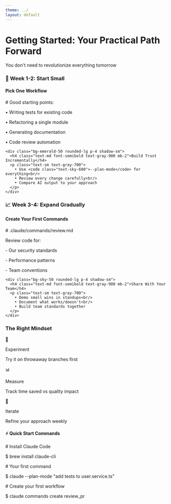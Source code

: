 ```yaml
---
theme: ../
layout: default
---
```


# Getting Started: Your Practical Path Forward

<div class="mb-6">
  <p class="text-xl text-gray-600 text-center">You don't need to revolutionize everything tomorrow</p>
</div>

<div class="grid grid-cols-2 gap-8">

<!-- Week 1-2 -->
<div>
  <h3 class="text-lg font-bold text-emerald-600 mb-4">🌱 Week 1-2: Start Small</h3>
  <div class="space-y-3">
    <div class="bg-emerald-50 rounded-lg p-4 shadow-sm">
      <h4 class="text-md font-semibold text-gray-900 mb-2">Pick One Workflow</h4>
      <div class="bg-white p-3 rounded text-xs font-mono shadow-sm">
        <p class="text-gray-600"># Good starting points:</p>
        <p class="text-emerald-600">• Writing tests for existing code</p>
        <p class="text-emerald-600">• Refactoring a single module</p>
        <p class="text-emerald-600">• Generating documentation</p>
        <p class="text-emerald-600">• Code review automation</p>
      </div>
    </div>
    
    <div class="bg-emerald-50 rounded-lg p-4 shadow-sm">
      <h4 class="text-md font-semibold text-gray-900 mb-2">Build Trust Incrementally</h4>
      <p class="text-sm text-gray-700">
        • Use <code class="text-sky-600">--plan-mode</code> for everything<br/>
        • Review every change carefully<br/>
        • Compare AI output to your approach
      </p>
    </div>
  </div>
</div>

<!-- Week 3-4 -->
<div>
  <h3 class="text-lg font-bold text-sky-600 mb-4">📈 Week 3-4: Expand Gradually</h3>
  <div class="space-y-3">
    <div class="bg-sky-50 rounded-lg p-4 shadow-sm">
      <h4 class="text-md font-semibold text-gray-900 mb-2">Create Your First Commands</h4>
      <div class="bg-white p-3 rounded text-xs font-mono shadow-sm">
        <p class="text-gray-600"># .claude/commands/review.md</p>
        <p class="text-gray-800">Review code for:</p>
        <p class="text-emerald-600">- Our security standards</p>
        <p class="text-emerald-600">- Performance patterns</p>
        <p class="text-emerald-600">- Team conventions</p>
      </div>
    </div>
    
    <div class="bg-sky-50 rounded-lg p-4 shadow-sm">
      <h4 class="text-md font-semibold text-gray-900 mb-2">Share With Your Team</h4>
      <p class="text-sm text-gray-700">
        • Demo small wins in standups<br/>
        • Document what works/doesn't<br/>
        • Build team standards together
      </p>
    </div>
  </div>
</div>

</div>

<v-clicks>

<div class="mt-8 bg-purple-50 rounded-lg p-6 shadow">
  <h3 class="text-xl font-bold text-gray-900 text-center mb-4">The Right Mindset</h3>
  
  <div class="grid grid-cols-3 gap-4 text-center">
    <div>
      <div class="text-3xl mb-2">🔬</div>
      <p class="text-md font-semibold text-amber-700">Experiment</p>
      <p class="text-xs text-gray-600">Try it on throwaway branches first</p>
    </div>
    <div>
      <div class="text-3xl mb-2">📊</div>
      <p class="text-md font-semibold text-amber-700">Measure</p>
      <p class="text-xs text-gray-600">Track time saved vs quality impact</p>
    </div>
    <div>
      <div class="text-3xl mb-2">🔄</div>
      <p class="text-md font-semibold text-amber-700">Iterate</p>
      <p class="text-xs text-gray-600">Refine your approach weekly</p>
    </div>
  </div>
</div>

<div class="mt-6 bg-amber-50 rounded-lg p-5 border-l-4 border-amber-500 shadow">
  <h4 class="text-lg font-bold text-amber-700 mb-2">⚡ Quick Start Commands</h4>
  <div class="bg-white p-3 rounded font-mono text-sm shadow-sm">
    <p class="text-gray-600"># Install Claude Code</p>
    <p class="text-gray-800">$ brew install claude-cli</p>
    <p class="text-gray-600 mt-2"># Your first command</p>
    <p class="text-gray-800">$ claude --plan-mode "add tests to user.service.ts"</p>
    <p class="text-gray-600 mt-2"># Create your first workflow</p>
    <p class="text-gray-800">$ claude commands create review_pr</p>
  </div>
</div>

</v-clicks>

<!--
You don't need to bet your career on AI tomorrow. Start small. Build confidence. 

Pick something annoying but not critical. Maybe it's writing tests for that legacy module. Maybe it's documenting your API endpoints. Start there.

The goal isn't to immediately 10x your productivity. It's to gradually integrate AI into your workflow in a way that enhances rather than replaces your expertise.

Remember: you've adapted to new tools your entire career. This is just the next one.
-->

